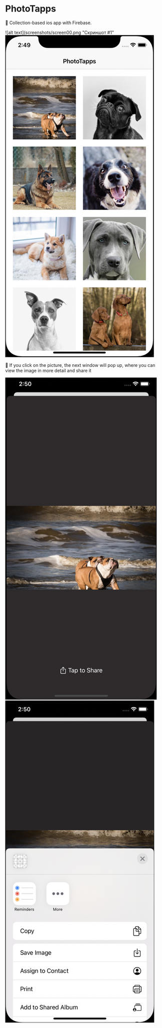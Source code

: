 # PhotoTapps

🎉 Collection-based ios app with Firebase.

![alt text](screenshots/screen00.png "Cкриншот #1"
![alt text](screenshots/screen01.png "Cкриншот #1")

💌 If you click on the picture, the next window will pop up, where you can view the image in more detail and share it

![alt text](screenshots/screen02.png "Cкриншот #1")
![alt text](screenshots/screen03.png "Cкриншот #1")
